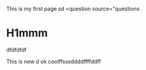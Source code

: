 This is my first page sd
<question source="questions
# H1mmm
   dfdfdfdf
   
   This is new
 d
 ok coolffsssddddffffddff